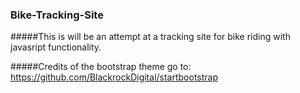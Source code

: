 ### Bike-Tracking-Site
#####This is will be an attempt at a tracking site for bike riding with javasript functionality.

#####Credits of the bootstrap theme go to: https://github.com/BlackrockDigital/startbootstrap


